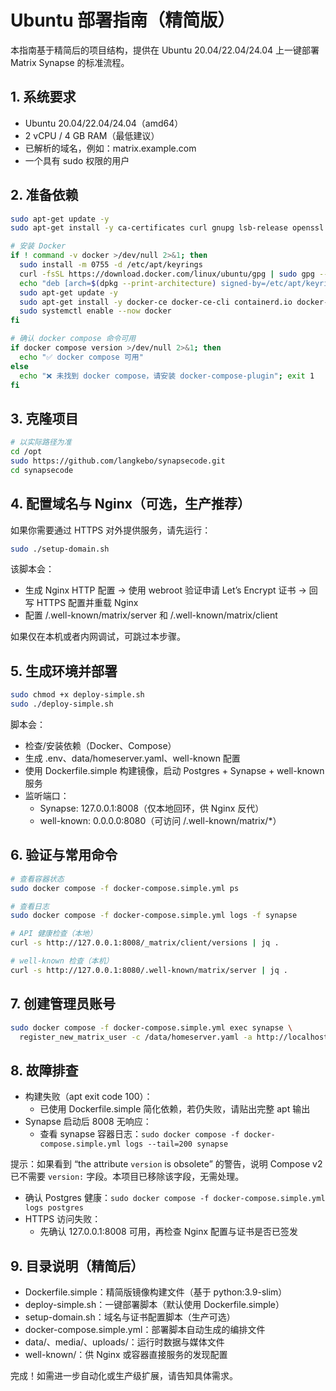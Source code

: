 # Ubuntu 部署指南（精简版）

本指南基于精简后的项目结构，提供在 Ubuntu 20.04/22.04/24.04 上一键部署 Matrix Synapse 的标准流程。

## 1. 系统要求
- Ubuntu 20.04/22.04/24.04（amd64）
- 2 vCPU / 4 GB RAM（最低建议）
- 已解析的域名，例如：matrix.example.com
- 一个具有 sudo 权限的用户

## 2. 准备依赖
```bash
sudo apt-get update -y
sudo apt-get install -y ca-certificates curl gnupg lsb-release openssl jq gettext-base

# 安装 Docker
if ! command -v docker >/dev/null 2>&1; then
  sudo install -m 0755 -d /etc/apt/keyrings
  curl -fsSL https://download.docker.com/linux/ubuntu/gpg | sudo gpg --dearmor -o /etc/apt/keyrings/docker.gpg
  echo "deb [arch=$(dpkg --print-architecture) signed-by=/etc/apt/keyrings/docker.gpg] https://download.docker.com/linux/ubuntu $(. /etc/os-release && echo $VERSION_CODENAME) stable" | sudo tee /etc/apt/sources.list.d/docker.list >/dev/null
  sudo apt-get update -y
  sudo apt-get install -y docker-ce docker-ce-cli containerd.io docker-buildx-plugin docker-compose-plugin
  sudo systemctl enable --now docker
fi

# 确认 docker compose 命令可用
if docker compose version >/dev/null 2>&1; then
  echo "✅ docker compose 可用"
else
  echo "❌ 未找到 docker compose，请安装 docker-compose-plugin"; exit 1
fi
```

## 3. 克隆项目
```bash
# 以实际路径为准
cd /opt
sudo https://github.com/langkebo/synapsecode.git
cd synapsecode
```

## 4. 配置域名与 Nginx（可选，生产推荐）
如果你需要通过 HTTPS 对外提供服务，请先运行：
```bash
sudo ./setup-domain.sh
```
该脚本会：
- 生成 Nginx HTTP 配置 -> 使用 webroot 验证申请 Let’s Encrypt 证书 -> 回写 HTTPS 配置并重载 Nginx
- 配置 /.well-known/matrix/server 和 /.well-known/matrix/client

如果仅在本机或者内网调试，可跳过本步骤。

## 5. 生成环境并部署
```bash
sudo chmod +x deploy-simple.sh
sudo ./deploy-simple.sh
```
脚本会：
- 检查/安装依赖（Docker、Compose）
- 生成 .env、data/homeserver.yaml、well-known 配置
- 使用 Dockerfile.simple 构建镜像，启动 Postgres + Synapse + well-known 服务
- 监听端口：
  - Synapse: 127.0.0.1:8008（仅本地回环，供 Nginx 反代）
  - well-known: 0.0.0.0:8080（可访问 /.well-known/matrix/*）

## 6. 验证与常用命令
```bash
# 查看容器状态
sudo docker compose -f docker-compose.simple.yml ps

# 查看日志
sudo docker compose -f docker-compose.simple.yml logs -f synapse

# API 健康检查（本地）
curl -s http://127.0.0.1:8008/_matrix/client/versions | jq .

# well-known 检查（本机）
curl -s http://127.0.0.1:8080/.well-known/matrix/server | jq .
```

## 7. 创建管理员账号
```bash
sudo docker compose -f docker-compose.simple.yml exec synapse \
  register_new_matrix_user -c /data/homeserver.yaml -a http://localhost:8008
```

## 8. 故障排查
- 构建失败（apt exit code 100）：
  - 已使用 Dockerfile.simple 简化依赖，若仍失败，请贴出完整 apt 输出
- Synapse 启动后 8008 无响应：
  - 查看 synapse 容器日志：`sudo docker compose -f docker-compose.simple.yml logs --tail=200 synapse`

提示：如果看到 “the attribute `version` is obsolete” 的警告，说明 Compose v2 已不需要 `version:` 字段。本项目已移除该字段，无需处理。
  - 确认 Postgres 健康：`sudo docker compose -f docker-compose.simple.yml logs postgres`
- HTTPS 访问失败：
  - 先确认 127.0.0.1:8008 可用，再检查 Nginx 配置与证书是否已签发

## 9. 目录说明（精简后）
- Dockerfile.simple：精简版镜像构建文件（基于 python:3.9-slim）
- deploy-simple.sh：一键部署脚本（默认使用 Dockerfile.simple）
- setup-domain.sh：域名与证书配置脚本（生产可选）
- docker-compose.simple.yml：部署脚本自动生成的编排文件
- data/、media/、uploads/：运行时数据与媒体文件
- well-known/：供 Nginx 或容器直接服务的发现配置

完成！如需进一步自动化或生产级扩展，请告知具体需求。